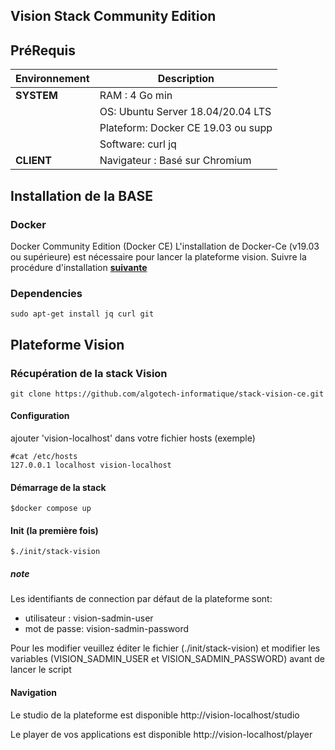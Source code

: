 ## Vision Stack Community Edition

## PréRequis
| Environnement | Description           |
| ------ | --------------------- |
| **SYSTEM**  | RAM : 4 Go min  |
|             | OS: Ubuntu Server 18.04/20.04 LTS |
|             | Plateform: Docker CE 19.03 ou supp |
|             | Software: curl jq |
| **CLIENT**  | Navigateur : Basé sur Chromium |

## Installation de la BASE
### Docker
Docker Community Edition (Docker CE)
L'installation de Docker-Ce (v19.03 ou supérieure) est nécessaire pour lancer la plateforme vision.
Suivre la procédure d'installation [**suivante**](https://docs.docker.com/install/linux/docker-ce/ubuntu/)
### Dependencies
```
sudo apt-get install jq curl git
```
## Plateforme Vision
### Récupération de la stack Vision
```
git clone https://github.com/algotech-informatique/stack-vision-ce.git
```
#### Configuration
ajouter 'vision-localhost' dans votre fichier hosts (exemple)

```
#cat /etc/hosts
127.0.0.1 localhost vision-localhost
```

#### Démarrage de la stack
```
$docker compose up
```
#### Init (la première fois)
```
$./init/stack-vision
```
##### note
Les identifiants de connection par défaut de la plateforme sont:
 
 * utilisateur : vision-sadmin-user 
 * mot de passe: vision-sadmin-password

Pour les modifier veuillez éditer le fichier (./init/stack-vision) et modifier les variables (VISION_SADMIN_USER et VISION_SADMIN_PASSWORD) avant de lancer le script
#### Navigation

Le studio de la plateforme est disponible http://vision-localhost/studio

Le player de vos applications est disponible http://vision-localhost/player
